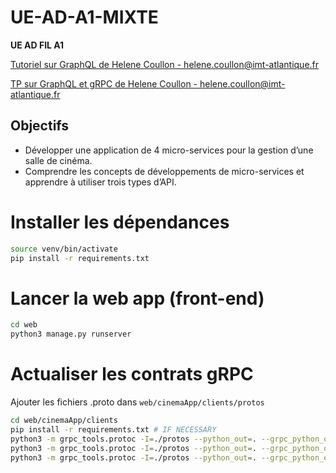 # UE-AD-A1-MIXTE

**UE AD FIL A1**

[Tutoriel sur GraphQL de Helene Coullon - helene.coullon@imt-atlantique.fr](https://helene-coullon.fr/pages/ue-ad-fil-24-25/tuto-graphql/)

[TP sur GraphQL et gRPC de Helene Coullon - helene.coullon@imt-atlantique.fr](https://helene-coullon.fr/pages/ue-ad-fil-24-25/tp-mixte/)


## Objectifs

- Développer une application de 4 micro-services pour la gestion d’une salle de cinéma.
- Comprendre les concepts de développements de micro-services et apprendre à utiliser trois types d’API.


# Installer les dépendances 
```bash
source venv/bin/activate
pip install -r requirements.txt
```

# Lancer la web app (front-end)
```bash
cd web
python3 manage.py runserver
```

# Actualiser les contrats gRPC
Ajouter les fichiers .proto dans `web/cinemaApp/clients/protos`
```bash
cd web/cinemaApp/clients
pip install -r requirements.txt # IF NECESSARY
python3 -m grpc_tools.protoc -I=./protos --python_out=. --grpc_python_out=. common.proto
python3 -m grpc_tools.protoc -I=./protos --python_out=. --grpc_python_out=. booking.proto
python3 -m grpc_tools.protoc -I=./protos --python_out=. --grpc_python_out=. showtime.proto
```

